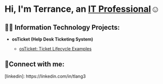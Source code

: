 <h1>Hi, I'm Terrance, an <a href="https://linkedin.com/in/tlang3">IT Professional</a>☺</h1>

<h2>👨‍💻 Information Technology Projects:</h2>

- <b>osTicket (Help Desk Ticketing System)</b>

  - [osTicket: Ticket Lifecycle Examples](https://github.com/tlang3/ticket-lifecycle)
  

<h2>🤳Connect with me:</h2>
[linkedin]: https://linkedin.com/in/tlang3
